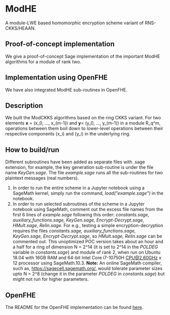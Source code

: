 # ModHE
A module-LWE based homomorphic encryption scheme variant of RNS-CKKS/HEAAN.

## Proof-of-concept implementation
We give a proof-of-concept Sage implementation of the important ModHE algorithms for a module of rank two.

## Implementation using OpenFHE
We have also integrated ModHE sub-routines in OpenFHE. 

## Description
We built the ModCKKS algorithms based on the ring CKKS variant. For two elements **x** = (x_0, ..., x_(m-1))  and **y**= (y_0, ..., y_(m-1))  in a module R_q^m, operations between them boil down to lower-level operations between their respective components (x_i) and (y_i) in the underlying ring. 

## How to build/run
Different subroutines have been added as separate files with .sage extension, for example, the key generation sub-routine is under the file name *KeyGen.sage*. The file *example.sage* runs all the sub-routines for two plaintext messages (real numbers).
1. In order to run the entire scheme in a Jupyter notebook using a SageMath kernel, simply run the command, *load("example.sage")* in the notebook.
2. In order to run selected subroutines of the scheme in a Jupyter notebook using SageMath,  comment out the excess file names from the first 6 lines of *example.sage* following this order: *constants.sage, auxiliary_functions.sage, KeyGen.sage, Encrypt-Decrypt.sage, HMult.sage, Relin.sage*. For e.g., testing a simple encryption-decryption requires the files *constants.sage, auxiliary_functions.sage, KeyGen.sage, Encrypt-Decrypt.sage*, so *HMult.sage, Relin.sage* can be commented out.
This unoptimized POC version takes about an hour and a half for a ring of dimension N = 2^14 (it is set to 2^14 in the *POLDEG* variable in *constants.sage*) and module of rank 2, when run on Ubuntu 18.04 with 16GB RAM and 64-bit Intel Core i7-10750H CPU@2.60GHz x 12 processor using SageMath.10.3.
**Note:** An online SageMath compiler, such as, https://sagecell.sagemath.org/, would tolerate parameter sizes upto N = 2^8 (change it in the parameter *POLDEG* in *constants.sage*) but might not run for higher parameters.

## OpenFHE

The README for the OpenFHE implementation can be found [here](openfhe-development/README.md).
